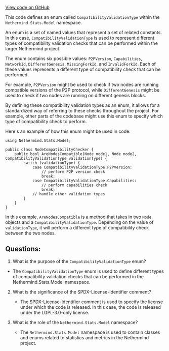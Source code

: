[View code on GitHub](https://github.com/nethermindeth/nethermind/Nethermind.Network.Stats/Model/CompatibilityValidationType.cs)

This code defines an enum called `CompatibilityValidationType` within the `Nethermind.Stats.Model` namespace. 

An enum is a set of named values that represent a set of related constants. In this case, `CompatibilityValidationType` is used to represent different types of compatibility validation checks that can be performed within the larger Nethermind project. 

The enum contains six possible values: `P2PVersion`, `Capabilities`, `NetworkId`, `DifferentGenesis`, `MissingForkId`, and `InvalidForkId`. Each of these values represents a different type of compatibility check that can be performed. 

For example, `P2PVersion` might be used to check if two nodes are running compatible versions of the P2P protocol, while `DifferentGenesis` might be used to check if two nodes are running on different genesis blocks. 

By defining these compatibility validation types as an enum, it allows for a standardized way of referring to these checks throughout the project. For example, other parts of the codebase might use this enum to specify which type of compatibility check to perform. 

Here's an example of how this enum might be used in code:

```
using Nethermind.Stats.Model;

public class NodeCompatibilityChecker {
    public bool AreNodesCompatible(Node node1, Node node2, CompatibilityValidationType validationType) {
        switch (validationType) {
            case CompatibilityValidationType.P2PVersion:
                // perform P2P version check
                break;
            case CompatibilityValidationType.Capabilities:
                // perform capabilities check
                break;
            // handle other validation types
        }
    }
}
```

In this example, `AreNodesCompatible` is a method that takes in two `Node` objects and a `CompatibilityValidationType`. Depending on the value of `validationType`, it will perform a different type of compatibility check between the two nodes.
## Questions: 
 1. What is the purpose of the `CompatibilityValidationType` enum?
   - The `CompatibilityValidationType` enum is used to define different types of compatibility validation checks that can be performed in the Nethermind.Stats.Model namespace.
   
2. What is the significance of the SPDX-License-Identifier comment?
   - The SPDX-License-Identifier comment is used to specify the license under which the code is released. In this case, the code is released under the LGPL-3.0-only license.
   
3. What is the role of the `Nethermind.Stats.Model` namespace?
   - The `Nethermind.Stats.Model` namespace is used to contain classes and enums related to statistics and metrics in the Nethermind project.